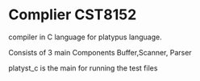 # Complier CST8152
compiler in C language for platypus language. 

Consists of 3 main Components Buffer,Scanner, Parser

platyst_c is the main for running the test files
